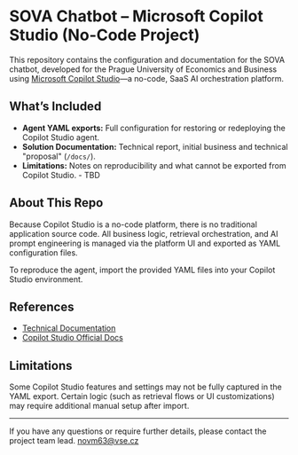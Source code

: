# SOVA Chatbot – Microsoft Copilot Studio (No-Code Project)

This repository contains the configuration and documentation for the SOVA chatbot, developed for the Prague University of Economics and Business using [Microsoft Copilot Studio](https://learn.microsoft.com/en-us/microsoft-copilot-studio/)—a no-code, SaaS AI orchestration platform.

## What’s Included

- **Agent YAML exports:** Full configuration for restoring or redeploying the Copilot Studio agent.
- **Solution Documentation:** Technical report, initial business and technical "proposal" (`/docs/`).
- **Limitations:** Notes on reproducibility and what cannot be exported from Copilot Studio. - TBD

## About This Repo

Because Copilot Studio is a no-code platform, there is no traditional application source code. All business logic, retrieval orchestration, and AI prompt engineering is managed via the platform UI and exported as YAML configuration files.

To reproduce the agent, import the provided YAML files into your Copilot Studio environment.

## References

- [Technical Documentation](docs/solution-architecture.pdf)
- [Copilot Studio Official Docs](https://learn.microsoft.com/en-us/microsoft-copilot-studio/)

## Limitations

Some Copilot Studio features and settings may not be fully captured in the YAML export. Certain logic (such as retrieval flows or UI customizations) may require additional manual setup after import.

---

If you have any questions or require further details, please contact the project team lead. novm63@vse.cz
